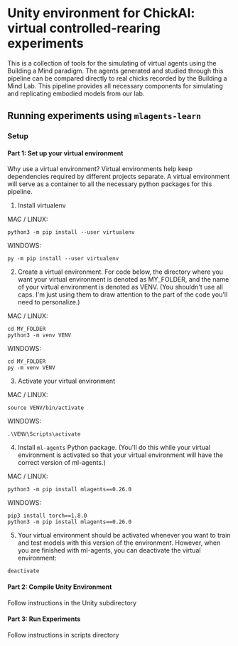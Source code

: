 # Unity environment for ChickAI: virtual controlled-rearing experiments
This is a collection of tools for the simulating of virtual agents using the Building a Mind paradigm. The agents
generated and studied through this pipeline can be compared directly to real chicks recorded by the Building a Mind
Lab. This pipeline provides all necessary components for simulating and replicating embodied models from our lab.

## Running experiments using `mlagents-learn`
### Setup
#### Part 1: Set up your virtual environment
Why use a virtual environment? Virtual environments help keep dependencies required by different projects separate.
A virtual environment will serve as a container to all the necessary python packages for this pipeline.
1. Install virtualenv

MAC / LINUX:
```
python3 -m pip install --user virtualenv
```
WINDOWS:
```
py -m pip install --user virtualenv
```
2. Create a virtual environment. For code below, the directory where you want your virtual environment is denoted as MY_FOLDER, and the name of your virtual environment is denoted as VENV. (You shouldn't use all caps. I'm just using them to draw attention to the part of the code you'll need to personalize.)

MAC / LINUX:
```
cd MY_FOLDER
python3 -m venv VENV
```
WINDOWS:
```
cd MY_FOLDER
py -m venv VENV
```
3. Activate your virtual environment

MAC / LINUX:
```
source VENV/bin/activate
```
WINDOWS:
```
.\VENV\Scripts\activate
```
4. Install `ml-agents` Python package. (You'll do this while your virtual environment is activated so that your virtual environment will have the correct version of ml-agents.)

MAC / LINUX:
```
python3 -m pip install mlagents==0.26.0
```
WINDOWS:
```
pip3 install torch==1.8.0
python3 -m pip install mlagents==0.26.0
```
5. Your virtual environment should be activated whenever you want to train and test models with this version of the environment. However, when you are finished with ml-agents, you can deactivate the virtual environment:
```
deactivate
```

#### Part 2: Compile Unity Environment
Follow instructions in the Unity subdirectory

#### Part 3: Run Experiments
Follow instructions in scripts directory

